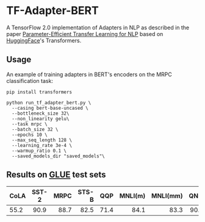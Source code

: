 # TF-Adapter-BERT
A TensorFlow 2.0 implementation of Adapters in NLP as described in the paper [Parameter-Efficient Transfer Learning for NLP](https://arxiv.org/abs/1902.00751) based on [HuggingFace](https://github.com/huggingface/transformers)'s Transformers.


## Usage
An example of training adapters in BERT's encoders on the MRPC classification task:
```
pip install transformers

python run_tf_adapter_bert.py \
  --casing bert-base-uncased \
  --bottleneck_size 32\
  --non_linearity gelu\
  --task mrpc \
  --batch_size 32 \
  --epochs 10 \
  --max_seq_length 128 \
  --learning_rate 3e-4 \
  --warmup_ratio 0.1 \
  --saved_models_dir "saved_models"\
  ```

## Results on [GLUE](https://gluebenchmark.com/) test sets
| CoLA  | SST-2  | MRPC  | STS-B  | QQP  | MNLI(m)  | MNLI(mm)  | QNLI  | RTE  | Total |
| ----|:----:| ----:| ----:| ----:| ----:| ----:| ----:| ----:| ----:|
| 55.2 | 90.9 | 88.7 | 82.5 | 71.4 | 84.1 | 83.3 | 90.6 | 68.2 |79.4 |
